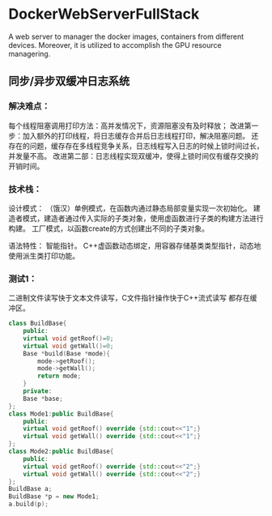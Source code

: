 # DockerWebServerFullStack
A web server to manager the docker images, containers from different devices. Moreover, it is utilized to accomplish the GPU resource managering.


## 同步/异步双缓冲日志系统

### 解决难点：
每个线程阻塞调用打印方法：高并发情况下，资源阻塞没有及时释放；
改进第一步：加入额外的打印线程，将日志缓存合并后日志线程打印，解决阻塞问题。
还存在的问题，缓存存在多线程竞争关系，日志线程写入日志的时候上锁时间过长，并发量不高。
改进第二部：日志线程实现双缓冲，使得上锁时间仅有缓存交换的开销时间。

### 技术栈：
设计模式：
（饿汉）单例模式，在函数内通过静态局部变量实现一次初始化。
建造者模式，建造者通过传入实际的子类对象，使用虚函数进行子类的构建方法进行构建。
工厂模式，以函数create的方式创建出不同的子类对象。

语法特性：
智能指针。
C++虚函数动态绑定，用容器存储基类类型指针，动态地使用派生类打印功能。
### 测试1：
二进制文件读写快于文本文件读写，C文件指针操作快于C++流式读写
都存在缓冲区。

```CPP
class BuildBase{
    public:
    virtual void getRoof()=0;
    virtual void getWall()=0;
    Base *build(Base *mode){
        mode->getRoof();
        mode->getWall();
        return mode;
    }
    private:
    Base *base;
};
class Mode1:public BuildBase{
    public:
    virtual void getRoof() override {std::cout<<"1";}
    virtual void getWall() override {std::cout<<"1";}
};
class Mode2:public BuildBase{
    public:
    virtual void getRoof() override {std::cout<<"2";}
    virtual void getWall() override {std::cout<<"2";}
};
BuildBase a;
BuildBase *p = new Mode1;
a.build(p);
```